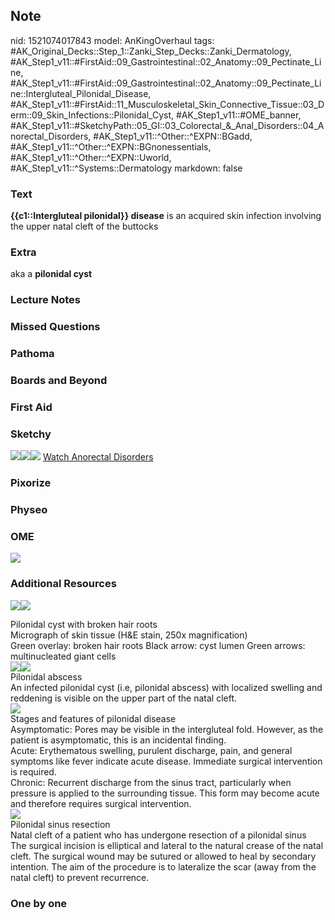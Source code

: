 ## Note
nid: 1521074017843
model: AnKingOverhaul
tags: #AK_Original_Decks::Step_1::Zanki_Step_Decks::Zanki_Dermatology, #AK_Step1_v11::#FirstAid::09_Gastrointestinal::02_Anatomy::09_Pectinate_Line, #AK_Step1_v11::#FirstAid::09_Gastrointestinal::02_Anatomy::09_Pectinate_Line::Intergluteal_Pilonidal_Disease, #AK_Step1_v11::#FirstAid::11_Musculoskeletal_Skin_Connective_Tissue::03_Derm::09_Skin_Infections::Pilonidal_Cyst, #AK_Step1_v11::#OME_banner, #AK_Step1_v11::#SketchyPath::05_GI::03_Colorectal_&_Anal_Disorders::04_Anorectal_Disorders, #AK_Step1_v11::^Other::^EXPN::BGadd, #AK_Step1_v11::^Other::^EXPN::BGnonessentials, #AK_Step1_v11::^Other::^EXPN::Uworld, #AK_Step1_v11::^Systems::Dermatology
markdown: false

### Text
<b>{{c1::Intergluteal pilonidal}} disease</b> is an acquired skin
infection involving the upper natal cleft of the buttocks

### Extra
aka a <b>pilonidal cyst</b>

### Lecture Notes


### Missed Questions


### Pathoma


### Boards and Beyond


### First Aid


### Sketchy
<img src=
"Screen%20Shot%202020-01-15%20at%2011.44.42%20AM.JPG"><img src=
"Screen%20Shot%202020-01-15%20at%2011.46.13%20AM.JPG"><img src=
"Zoverall%20picture%20(48)_1566160514431.JPG"> <a href=
"https://dashboard.sketchy.com/study/medical/courses/medical-pathophysiology/units/medical-pathophysiology-gi/videos/medical-pathophysiology-gi-colorectal-and-anal-disorders-anorectal-disorders?utm_source=anki&utm_medium=partnership&utm_campaign=february_update&utm_content=medical">
Watch Anorectal Disorders</a>

### Pixorize


### Physeo


### OME
<div class="ome-widget">
  <a href="https://onlinemeded.org?ref=anki"><img src=
  "_OME_AnkiFlashcards_General_3.png"></a>
</div>

### Additional Resources
<img src="big_5a27e69b0983c.jpg"><img src="5a27e69b0983c.jpg">
<div>
  <div>
    <div>
      Pilonidal cyst with broken hair roots
    </div>
  </div>
  <div>
    <div>
      <div>
        Micrograph of skin tissue (H&E stain, 250x
        magnification)
      </div>
      <div>
        Green overlay: broken hair roots Black arrow: cyst lumen
        Green arrows: multinucleated giant cells
      </div>
    </div>
  </div>
</div>
<div><img src=
"paste-9791fbd3a4fe697508ef82bba34534304b7d4856.jpg"><img src=
"big_5899e4e9d2d72.jpg"></div>
<div>
  <div>
    <div>
      Pilonidal abscess
    </div>
  </div>
  <div>
    <div>
      <div>
        An infected pilonidal cyst (i.e, pilonidal abscess) with
        localized swelling and reddening is visible on the upper
        part of the natal cleft.
      </div>
    </div>
  </div>
</div>
<div><img src="big_59bbf08ff0e4b.jpg"></div>
<div>
  <div>
    <div>
      Stages and features of pilonidal disease
    </div>
  </div>
  <div>
    <div>
      <div>
        Asymptomatic: Pores may be visible in the intergluteal
        fold. However, as the patient is asymptomatic, this is an
        incidental finding.
      </div>
      <div>
        Acute: Erythematous swelling, purulent discharge, pain, and
        general symptoms like fever indicate acute disease.
        Immediate surgical intervention is required.
      </div>
      <div>
        Chronic: Recurrent discharge from the sinus tract,
        particularly when pressure is applied to the surrounding
        tissue. This form may become acute and therefore requires
        surgical intervention.
      </div>
    </div>
  </div>
</div>
<div><img src="big_5b766b4e9e259.jpg"></div>
<div>
  <div>
    <div>
      Pilonidal sinus resection
    </div>
  </div>
  <div>
    <div>
      <div>
        Natal cleft of a patient who has undergone resection of a
        pilonidal sinus
      </div>
      <div>
        The surgical incision is elliptical and lateral to the
        natural crease of the natal cleft. The surgical wound may
        be sutured or allowed to heal by secondary intention. The
        aim of the procedure is to lateralize the scar (away from
        the natal cleft) to prevent recurrence.
      </div>
    </div>
  </div>
</div>

### One by one

